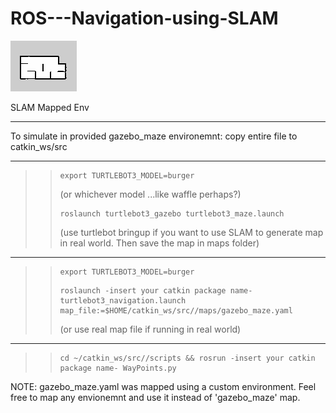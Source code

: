 # ROS---Navigation-using-SLAM
![ScreenShot](gazebo_maze.png)

SLAM Mapped Env

_________________________________________

To simulate in provided gazebo_maze environemnt:
copy entire file to catkin_ws/src

----------------------------------------------------------
>> <pre><code>export TURTLEBOT3_MODEL=burger</pre></code> (or whichever model ...like waffle perhaps?)
>> <pre><code>roslaunch turtlebot3_gazebo turtlebot3_maze.launch</pre></code> (use turtlebot bringup if you want to use SLAM to generate map in real world. Then save the map in maps folder)
----------------------------------------------------------
>> <pre><code>export TURTLEBOT3_MODEL=burger</pre></code>
>> 
>> <pre><code>roslaunch -insert your catkin package name- turtlebot3_navigation.launch map_file:=$HOME/catkin_ws/src/<insert your catkin package name>/maps/gazebo_maze.yaml</pre></code> (or use real map file if running in real world)
  
----------------------------------------------------------
>> <pre><code>cd ~/catkin_ws/src/<insert your catkin package name>/scripts && rosrun -insert your catkin package name- WayPoints.py</pre></code>

  NOTE: gazebo_maze.yaml was mapped using a custom environment. Feel free to map any envionemnt and use it instead of 'gazebo_maze' map.
